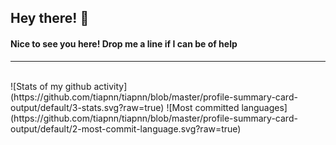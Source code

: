 ## Hey there! 👋
#### Nice to see you here! Drop me a line if I can be of help

***
<br>
![Stats of my github activity](https://github.com/tiapnn/tiapnn/blob/master/profile-summary-card-output/default/3-stats.svg?raw=true)
![Most committed languages](https://github.com/tiapnn/tiapnn/blob/master/profile-summary-card-output/default/2-most-commit-language.svg?raw=true)


